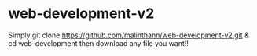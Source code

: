 # web-development-v2

Simply git clone https://github.com/malinthann/web-development-v2.git & cd web-development then download any file you want!!

